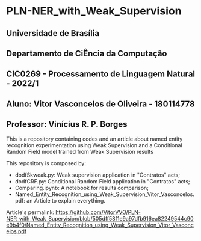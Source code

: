 # PLN-NER_with_Weak_Supervision

## Universidade de Brasília
## Departamento de CiÊncia da Computação
## CIC0269 - Processamento de Linguagem Natural - 2022/1
## Aluno: Vitor Vasconcelos de Oliveira - 180114778
## Professor: Vinícius R. P. Borges

This is a repository containing codes and an article about named entity recognition experimentation using Weak Supervision and a Conditional Random Field model trained from Weak Supervision results

This repository is composed by:
  * dodfSkweak.py: Weak supervision application in "Contratos" acts;
  * dodfCRF.py: Conditional Random Field application in "Contratos" acts;
  * Comparing.ipynb: A notebook for results comparison;
  * Named_Entity_Recognition_using_Weak_Supervision_Vitor_Vasconcelos.pdf: an Article to explain everything.

Article's permalink: https://github.com/VitorVVO/PLN-NER_with_Weak_Supervision/blob/505dff58f1e9a97dfb916ea82249544c90e9b4f0/Named_Entity_Recognition_using_Weak_Supervision_Vitor_Vasconcelos.pdf
